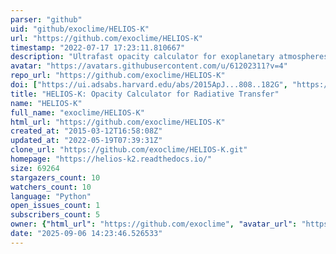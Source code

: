 ```yaml
---
parser: "github"
uid: "github/exoclime/HELIOS-K"
url: "https://github.com/exoclime/HELIOS-K"
timestamp: "2022-07-17 17:23:11.810667"
description: "Ultrafast opacity calculator for exoplanetary atmospheres."
avatar: "https://avatars.githubusercontent.com/u/61202311?v=4"
repo_url: "https://github.com/exoclime/HELIOS-K"
doi: ["https://ui.adsabs.harvard.edu/abs/2015ApJ...808..182G", "https://ui.adsabs.harvard.edu/abs/2015ascl.soft03004G/abstract"]
title: "HELIOS-K: Opacity Calculator for Radiative Transfer"
name: "HELIOS-K"
full_name: "exoclime/HELIOS-K"
html_url: "https://github.com/exoclime/HELIOS-K"
created_at: "2015-03-12T16:58:08Z"
updated_at: "2022-05-19T07:39:31Z"
clone_url: "https://github.com/exoclime/HELIOS-K.git"
homepage: "https://helios-k2.readthedocs.io/"
size: 69264
stargazers_count: 10
watchers_count: 10
language: "Python"
open_issues_count: 1
subscribers_count: 5
owner: {"html_url": "https://github.com/exoclime", "avatar_url": "https://avatars.githubusercontent.com/u/61202311?v=4", "login": "exoclime", "type": "Organization"}
date: "2025-09-06 14:23:46.526533"
---
```

